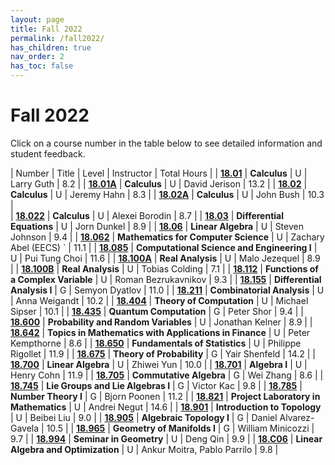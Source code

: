 ```yaml
---
layout: page
title: Fall 2022
permalink: /fall2022/
has_children: true
nav_order: 2
has_toc: false
---
```


# Fall 2022

Click on a course number in the table below to see detailed information and student feedback.

| Number                                   | Title                                                                        | Level | Instructor                                       | Total Hours |
| [**18.01**](/18.01-fall-2022.html)       | **Calculus**                                                                 | U     | Larry Guth                                       | 8.2         |
| [**18.01A**](/18.01A-fall-2022.html)     | **Calculus**                                                                 | U     | David Jerison                                    | 13.2         |
| [**18.02**](/18.02-fall-2022.html)       | **Calculus**                                                                 | U     | Jeremy Hahn                                      | 8.3        |
| [**18.02A**](/18.02A-fall-2022.html)     | **Calculus**                                                                 | U     | John Bush                                        | 10.3         |          
| [**18.022**](/18.022-fall-2022.html)     | **Calculus**                                                                 | U     | Alexei Borodin                                   | 8.7         |
| [**18.03**](/18.03-fall-2022.html)       | **Differential Equations**                                                   | U     | Jorn Dunkel                                      | 8.9         |
| [**18.06**](/18.06-fall-2022.html)       | **Linear Algebra**                                                           | U     | Steven Johnson                                   | 9.4         |
| [**18.062**](/18.062-fall-2022.html)     | **Mathematics for Computer Science**                                         | U     | Zachary Abel (EECS)                    `         | 11.1         |
| [**18.085**](/18.085-fall-2022.html)     | **Computational Science and Engineering I**                                  | U     | Pui Tung Choi                                    | 11.6        |
| [**18.100A**](/18.100A-fall-2022html)    | **Real Analysis**                                                            | U     | Malo Jezequel                                    | 8.9         |
| [**18.100B**](/18.100B-fall-2022html)    | **Real Analysis**                                                            | U     | Tobias Colding                                   | 7.1         |
| [**18.112**](/18.112-fall-2022.html)     | **Functions of a Complex Variable**                                          | U     | Roman Bezrukavnikov                              | 9.3         |
| [**18.155**](/18.155-fall-2022.html)     | **Differential Analysis I**                                                  | G     | Semyon Dyatlov                                   | 11.0         |
| [**18.211**](/18.211-fall-2022.html)     | **Combinatorial Analysis**                                                   | U     | Anna Weigandt                                    | 10.2         |
| [**18.404**](/18.404-fall-2022.html)     | **Theory of Computation**                                                    | U     | Michael Sipser                                   | 10.1         |
| [**18.435**](/18.435-fall-2022.html)     | **Quantum Computation**                                                      | G     | Peter Shor                                       | 9.4        | 
| [**18.600**](/18.600-fall-2022.html)     | **Probability and Random Variables**                                         | U     | Jonathan Kelner                                  | 8.9         |
| [**18.642**](/18.642-fall-2022.html)     | **Topics in Mathematics with Applications in Finance**                       | U     | Peter Kempthorne                                 | 8.6         |
| [**18.650**](/18.650-fall-2022.html)     | **Fundamentals of Statistics**                                               | U     | Philippe Rigollet                                | 11.9         | 
| [**18.675**](/18.675-fall-2022.html)     | **Theory of Probability**                                                    | G     | Yair Shenfeld                                    | 14.2         | 
| [**18.700**](/18.700-fall-2022.html)     | **Linear Algebra**                                                           | U     | Zhiwei Yun                                       | 10.0         |
| [**18.701**](/18.701-fall-2022.html)     | **Algebra I**                                                                | U     | Henry Cohn                                       | 11.9         | 
| [**18.705**](/18.705-fall-2022.html)     | **Commutative Algebra**                                                      | G     | Wei Zhang                                        | 8.6         |
| [**18.745**](/18.745-fall-2022.html)     | **Lie Groups and Lie Algebras I**                                            | G     | Victor Kac                                       | 9.8         | 
| [**18.785**](/18.785-fall-2022.html)     | **Number Theory I**                                                          | G     | Bjorn Poonen                                     | 11.2         | 
| [**18.821**](/18.821-fall-2022.html)     | **Project Laboratory in Mathematics**                                        | U     | Andrei Negut                                     | 14.6         | 
| [**18.901**](/18.901-fall-2022.html)     | **Introduction to Topology**                                                 | U     | Beibei Liu                                       | 9.0        |
| [**18.905**](/18.905-fall-2022.html)     | **Algebraic Topology I**                                                     | G     | Daniel Alvarez-Gavela                            | 10.5        | 
| [**18.965**](/18.965-fall-2022.html)     | **Geometry of Manifolds I**                                                  | G     | William Minicozzi                                | 9.7         |
| [**18.994**](/18.994-fall-2022.html)     | **Seminar in Geometry**                                                      | U     | Deng Qin                                         | 9.9         |
| [**18.C06**](/18.C06-fall-2022.html)     | **Linear Algebra and Optimization**                                          | U     | Ankur Moitra, Pablo Parrilo                      | 9.8         | 
